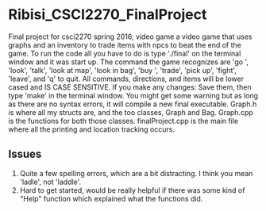 # Ribisi_CSCI2270_FinalProject
Final project for csci2270 spring 2016, video game
a video game that uses graphs and an inventory to trade items with npcs to beat the end of the game. To run the code all you have to do is type './final' on the terminal window and it was start up. The command the game recognizes are 'go <direction>', 'look', 'talk', 'look at map', 'look in bag', 'buy <item>', 'trade', 'pick up', 'fight', 'leave', and 'q' to quit. All commands, directions, and items will be lower cased and IS CASE SENSITIVE. If you make any changes: Save them, then type 'make' in the terminal window. You might get some warning but as long as there are no syntax errors, it will compile a new final executable. Graph.h is where all my structs are, and the too classes, Graph and Bag. Graph.cpp is the functions for both those classes. finalProject.cpp is the main file where all the printing and location tracking occurs.

## Issues
1. Quite a few spelling errors, which are a bit distracting. I think you mean 'ladle', not 'laddle'. 
2. Hard to get started, would be really helpful if there was some kind of "Help" function which explained what the functions did. 
